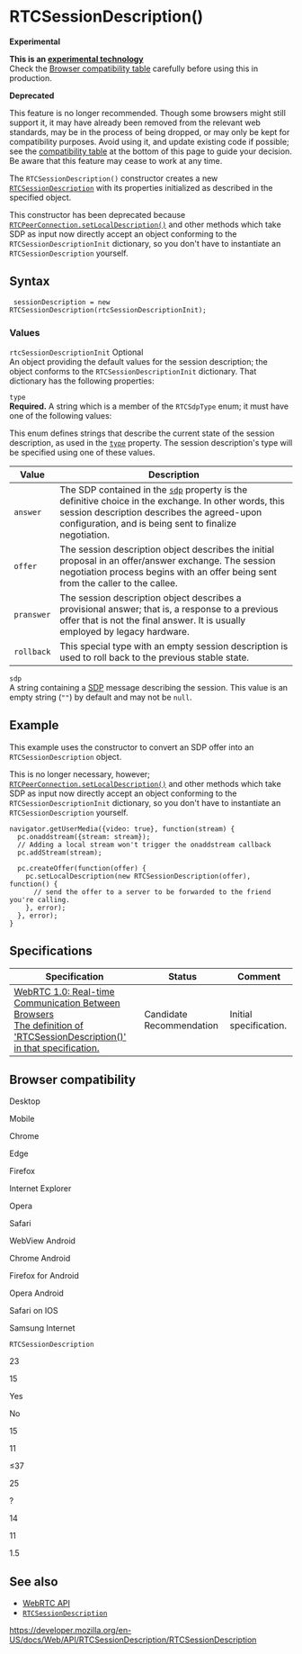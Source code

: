 RTCSessionDescription()
=======================

**Experimental**

**This is an [experimental technology](https://developer.mozilla.org/en-US/docs/MDN/Guidelines/Conventions_definitions#experimental)**  
Check the [Browser compatibility table](#browser_compatibility) carefully before using this in production.

**Deprecated**

This feature is no longer recommended. Though some browsers might still support it, it may have already been removed from the relevant web standards, may be in the process of being dropped, or may only be kept for compatibility purposes. Avoid using it, and update existing code if possible; see the [compatibility table](#browser_compatibility) at the bottom of this page to guide your decision. Be aware that this feature may cease to work at any time.

The `RTCSessionDescription()` constructor creates a new [`RTCSessionDescription`](../rtcsessiondescription) with its properties initialized as described in the specified object.

This constructor has been deprecated because [`RTCPeerConnection.setLocalDescription()`](../rtcpeerconnection/setlocaldescription) and other methods which take SDP as input now directly accept an object conforming to the `RTCSessionDescriptionInit` dictionary, so you don't have to instantiate an `RTCSessionDescription` yourself.

Syntax
------

     sessionDescription = new RTCSessionDescription(rtcSessionDescriptionInit);

### Values

 `rtcSessionDescriptionInit` <span class="badge inline optional">Optional</span>   
An object providing the default values for the session description; the object conforms to the `RTCSessionDescriptionInit` dictionary. That dictionary has the following properties:

`type`  
**Required.** A string which is a member of the `RTCSdpType` enum; it must have one of the following values:

This enum defines strings that describe the current state of the session description, as used in the [`type`](type) property. The session description's type will be specified using one of these values.

<table><thead><tr class="header"><th>Value</th><th>Description</th></tr></thead><tbody><tr class="odd"><td><code>answer</code></td><td>The SDP contained in the <a href="sdp"><code>sdp</code></a> property is the definitive choice in the exchange. In other words, this session description describes the agreed-upon configuration, and is being sent to finalize negotiation.</td></tr><tr class="even"><td><code>offer</code></td><td>The session description object describes the initial proposal in an offer/answer exchange. The session negotiation process begins with an offer being sent from the caller to the callee.</td></tr><tr class="odd"><td><code>pranswer</code></td><td>The session description object describes a provisional answer; that is, a response to a previous offer that is not the final answer. It is usually employed by legacy hardware.</td></tr><tr class="even"><td><code>rollback</code></td><td>This special type with an empty session description is used to roll back to the previous stable state.</td></tr></tbody></table>

`sdp`  
A string containing a [SDP](https://developer.mozilla.org/en-US/docs/Glossary/SDP) message describing the session. This value is an empty string (`""`) by default and may not be `null`.

Example
-------

This example uses the constructor to convert an SDP offer into an `RTCSessionDescription` object.

This is no longer necessary, however; [`RTCPeerConnection.setLocalDescription()`](../rtcpeerconnection/setlocaldescription) and other methods which take SDP as input now directly accept an object conforming to the `RTCSessionDescriptionInit` dictionary, so you don't have to instantiate an `RTCSessionDescription` yourself.

    navigator.getUserMedia({video: true}, function(stream) {
      pc.onaddstream({stream: stream});
      // Adding a local stream won't trigger the onaddstream callback
      pc.addStream(stream);

      pc.createOffer(function(offer) {
        pc.setLocalDescription(new RTCSessionDescription(offer), function() {
          // send the offer to a server to be forwarded to the friend you're calling.
        }, error);
      }, error);
    }

Specifications
--------------

<table><thead><tr class="header"><th>Specification</th><th>Status</th><th>Comment</th></tr></thead><tbody><tr class="odd"><td><a href="https://w3c.github.io/webrtc-pc/#widl-ctor-RTCSessionDescription--RTCSessionDescriptionInit-descriptionInitDict">WebRTC 1.0: Real-time Communication Between Browsers<br />
<span class="small">The definition of 'RTCSessionDescription()' in that specification.</span></a></td><td><span class="spec-cr">Candidate Recommendation</span></td><td>Initial specification.</td></tr></tbody></table>

Browser compatibility
---------------------

Desktop

Mobile

Chrome

Edge

Firefox

Internet Explorer

Opera

Safari

WebView Android

Chrome Android

Firefox for Android

Opera Android

Safari on IOS

Samsung Internet

`RTCSessionDescription`

23

15

Yes

No

15

11

≤37

25

?

14

11

1.5

See also
--------

-   [WebRTC API](https://developer.mozilla.org/en-US/docs/Web/Guide/API/WebRTC_API)
-   [`RTCSessionDescription`](../rtcsessiondescription)

<a href="https://developer.mozilla.org/en-US/docs/Web/API/RTCSessionDescription/RTCSessionDescription" class="_attribution-link">https://developer.mozilla.org/en-US/docs/Web/API/RTCSessionDescription/RTCSessionDescription</a>
